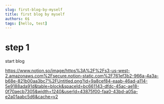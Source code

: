 ```yaml
---
slug: first-blog-by-myself
title: first blog by myself
authors: 6$
tags: [hello, test]
---
```


# step 1
start blog

https://www.notion.so/image/https%3A%2F%2Fs3-us-west-2.amazonaws.com%2Fsecure.notion-static.com%2F761ef3b2-966a-4a3a-b68e-821b00aa3bc7%2FUntitled.png?id=9a8cef84-eaab-46ad-a114-5e9188ada91d&table=block&spaceId=bc661143-dfdc-45ac-ae18-0f70aecb7305&width=1240&userId=43875f00-faa0-43bd-a05a-e2a01aabc5d6&cache=v2

